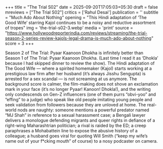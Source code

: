 +++
title = "The Trial S02"
date = 2025-09-20T17:05:03+05:30
draft = false
mreviews = ["The Trial S02"]
critics = ['Rahul Desai']
publication = ''
subtitle = "Much Ado About Nothing"
opening = "This Hindi adaptation of ‘The Good Wife’ starring Kajol continues to be a noisy and reductive assortment of tropes"
img = 'the-trial-s02-3.webp'
media = 'print'
source = "https://www.hollywoodreporterindia.com/reviews/streaming/the-trial-season-2-series-review-kajols-legal-drama-is-much-ado-about-nothing"
score = 3
+++

Season 2 of The Trial: Pyaar Kaanoon Dhokha is infinitely better than Season 1 of The Trial: Pyaar Kaanoon Dhokha. (Last time I read it as ‘Dhokla’ because I had skipped dinner to review the show). The Hindi adaptation of The Good Wife — where a spirited homemaker (Kajol) starts working at a prestigious law firm after her husband (it’s always Jisshu Sengupta) is arrested for a sex scandal — is not screaming at us anymore. The background score is calmer, the film-making does not shove an exclamation mark in your face (it’s no longer Pyaar! Kanoon! Dhokla!), and the writing only condescends on Gen-Z influencers (one of them purrs “obvi-yoo” and “effing” to a judge) who speak like old people imitating young people and seek validation from followers because they are unloved at home. The real-world nods are naughty: someone mentions a powerful predator named “MJ Shah” in reference to a sexual harassment case; a Bengali lawyer delivers a monologue defending migrants and queer rights in defiance of a right-wing Maharashtrian politician; a rival is raided by the ED; a creep paraphrases a Mohabattein line to expose the abusive history of a colleague; a husband goes viral for quoting Will Smith (“keep my wife’s name out of your f\*cking mouth” of course) to a nosy podcaster on camera.
